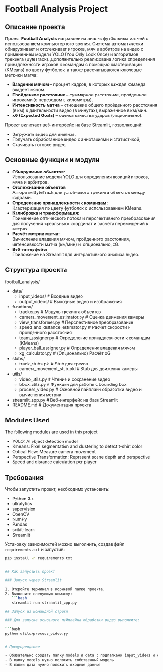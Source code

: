 # Football Analysis Project

## Описание проекта
Проект **Football Analysis** направлен на анализ футбольных матчей с использованием компьютерного зрения. Система автоматически обнаруживает и отслеживает игроков, мяч и арбитров на видео с применением модели YOLO (You Only Look Once) и алгоритмов трекинга (ByteTrack). Дополнительно реализована логика определения принадлежности игроков к командам с помощью кластеризации (KMeans) по цвету футболок, а также рассчитываются ключевые метрики матча:
- **Владение мячом** – процент кадров, в которых каждая команда владеет мячом.
- **Пройденное расстояние** – суммарное расстояние, пройденное игроками (с переводом в километры).
- **Интенсивность матча** – отношение общего пройденного расстояния (в км) к длительности видео (в минутах), выраженное в км/мин.
- **xG (Expected Goals)** – оценка качества ударов (опционально).

Проект включает веб-интерфейс на базе Streamlit, позволяющий:
- Загружать видео для анализа;
- Получать обработанное видео с аннотациями и статистикой;
- Скачивать готовое видео.

## Основные функции и модули
- **Обнаружение объектов:**  
  Использование модели YOLO для определения позиций игроков, мяча и арбитров.
- **Отслеживание объектов:**  
  Алгоритм ByteTrack для устойчивого трекинга объектов между кадрами.
- **Определение принадлежности к командам:**  
  Кластеризация по цвету футболок с использованием KMeans.
- **Калибровка и трансформация:**  
  Применение оптического потока и перспективного преобразования для получения «реальных» координат и расчёта перемещений в метрах.
- **Расчёт метрик матча:**  
  Вычисление владения мячом, пройденного расстояния, интенсивности матча (км/мин) и, опционально, xG.
- **Веб-интерфейс:**  
  Приложение на Streamlit для интерактивного анализа видео.

## Структура проекта

football_analysis/
- data/
  - input_videos/ # Входные видео
  - output_videos/ # Выходные видео и изображения 
- functions/
  - tracker.py # Модуль трекинга объектов
  - camera_movement_estimator.py # Оценка движения камеры
  - view_transformer.py # Перспективное преобразование
  - speed_and_distance_estimator.py # Расчёт скорости и пройденного расстояния
  - team_assigner.py # Определение принадлежности к командам (KMeans)
  - player_ball_assigner.py # Определение владения мячом
  - xg_calculator.py # (Опционально) Расчёт xG
- stubs/
  - track_stubs.pkl # Stub для треков
  - camera_movement_stub.pkl # Stub для движения камеры 
- utils/
  - video_utils.py # Чтение и сохранение видео
  - bbox_utils.py # Функции для работы с bounding box
  - process_video.py # Основной пайплайн обработки видео и вычисления метрик
- streamlit_app.py # Веб-интерфейс на базе Streamlit 
- README.md # Документация проекта

## Modules Used
The following modules are used in this project:
- YOLO: AI object detection model
- Kmeans: Pixel segmentation and clustering to detect t-shirt color
- Optical Flow: Measure camera movement
- Perspective Transformation: Represent scene depth and perspective
- Speed and distance calculation per player

## Требования
Чтобы запустить проект, необходимо установить:
- Python 3.x
- ultralytics
- supervision
- OpenCV
- NumPy
- Pandas
- scikit-learn
- Streamlit

Установку зависимостей можно выполнить, создав файл `requirements.txt` и запустив:
```bash
pip install -r requirements.txt


## Как запустить проект

### Запуск через Streamlit

1. Откройте терминал в корневой папке проекта.
2. Выполните следующую команду:
   ```bash
   streamlit run streamlit_app.py

## Запуск из командной строки

### Для запуска основного пайплайна обработки видео выполните:

```bash
python utils/process_video.py


# Предупреждение

- Обязательно создать папку models и data с подпапками input_videos и output_videos
- В папку models нужно положить собственный модель
- В папки дата нужно положить входные данные
